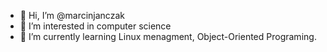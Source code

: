 - 👋 Hi, I’m @marcinjanczak
- 👀 I’m interested in computer science
- 🌱 I’m currently learning Linux menagment, Object-Oriented Programing.

<!---
marcinjanczak/marcinjanczak is a ✨ special ✨ repository because its `README.md` (this file) appears on your GitHub profile.
You can click the Preview link to take a look at your changes.
--->
